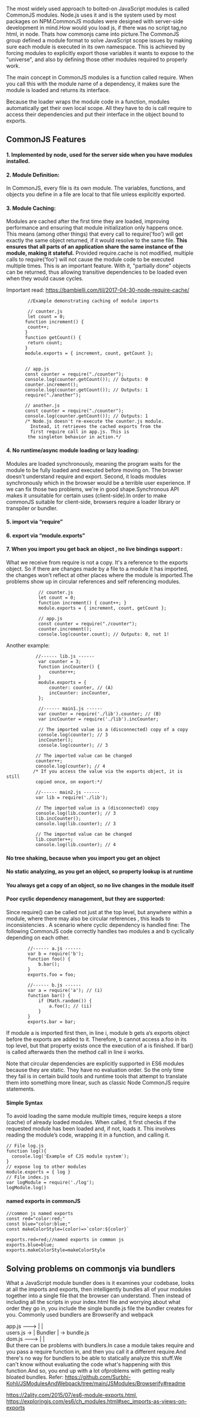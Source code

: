 
The most widely used approach to bolted-on JavaScript modules is called CommonJS modules. 
Node.js uses it and is the system used by most packages on NPM.CommonJS modules were designed with server-side development in mind.How would you load js, if there was no script tag,no html, in node. Thats how commonjs came into picture.The CommonJS group defined a module format to solve JavaScript scope issues by making sure each module is executed in its own namespace. This is achieved by forcing modules to explicitly export those variables it wants to expose to the "universe", and also by defining those other modules required to properly work.

The main concept in CommonJS modules is a function called require. When you call this with the module name of a dependency,
it makes sure the module is loaded and returns its interface.

Because the loader wraps the module code in a function, modules automatically get their own local scope. 
All they have to do is call require to access their dependencies and put their interface in the object bound to exports.

##  CommonJS Features

#### 1. Implemented by node, used for the server side when you have modules installed.
#### 2. Module Definition: 
In CommonJS, every file is its own module. The variables, functions, and objects you define in a file are local to that file unless explicitly exported.
#### 3. Module Caching:
 Modules are cached after the first time they are loaded, improving performance and ensuring that module initialization only happens once. This means (among other things) that every call to require('foo') will get exactly the same object returned, if it would resolve to the same file. **This ensures that all parts of an application share the same instance of the module, making it stateful.** Provided require.cache is not modified, multiple calls to require('foo') will not cause the module code to be executed multiple times. This is an important feature. With it, "partially done" objects can be returned, thus allowing transitive dependencies to be loaded even when they would cause cycles.

 Important read: https://bambielli.com/til/2017-04-30-node-require-cache/

            //Example demonstrating caching of module imports

            // counter.js
            let count = 0;
           function increment() {
            count++;
           }
           function getCount() {
            return count;
           }
           module.exports = { increment, count, getCount };


           // app.js
           const counter = require("./counter");
           console.log(counter.getCount()); // Outputs: 0
           counter.increment();
           console.log(counter.getCount()); // Outputs: 1
           require("./another");
           
           // another.js
           const counter = require("./counter");
           console.log(counter.getCount()); // Outputs: 1
           /* Node.js doesn't re-execute the counter.js module. 
             Instead, it retrieves the cached exports from the 
             first require call in app.js. This is 
            the singleton behavior in action.*/


#### 4. No runtime/async module loading or lazy loading:
Modules are loaded synchronously, meaning the program waits for the module to be fully loaded and executed before moving on. The browser doesn't understand require and export. Second, it loads modules synchronously which in the browser would be a terrible user experience. If we can fix those two problems, we're in good shape.Synchronous API makes it unsuitable for certain uses (client-side).In order to make commonJS suitable for client-side, browsers require a loader library or transpiler or bundler.
#### 5. import via “require”
#### 6. export via “module.exports”
#### 7. When you import you get back an object , no live bindings support :
 What we receive from require is not a copy. It's a reference to the exports object.
So if there are changes made by a file to a module it has imported, the changes won’t reflect at other places where the module is imported.The problems show up in circular references and self referencing modules.
 
                // counter.js
                let count = 0;
                function increment() { count++; }
                module.exports = { increment, count, getCount };
                
                // app.js
                const counter = require("./counter");
                counter.increment();
                console.log(counter.count); // Outputs: 0, not 1!

Another example:

               //------ lib.js ------
                var counter = 3;
                function incCounter() {
                    counter++;
                }
                module.exports = {
                    counter: counter, // (A)
                    incCounter: incCounter,
                };

                //------ main1.js ------
                var counter = require('./lib').counter; // (B)
                var incCounter = require('./lib').incCounter;
                
                // The imported value is a (disconnected) copy of a copy
                console.log(counter); // 3
                incCounter();
                console.log(counter); // 3

               // The imported value can be changed
               counter++;
               console.log(counter); // 4
              /* If you access the value via the exports object, it is still 
               copied once, on export:*/
               
               //------ main2.js ------
               var lib = require('./lib');
               
               // The imported value is a (disconnected) copy
               console.log(lib.counter); // 3
               lib.incCounter();
               console.log(lib.counter); // 3

               // The imported value can be changed
               lib.counter++;
               console.log(lib.counter); // 4
                
#### No tree shaking, because when you import you get an object
#### No static analyzing, as you get an object, so property lookup is at runtime
#### You always get a copy of an object, so no live changes in the module itself


#### Poor cyclic dependency management, but they are supported:
Since require() can be called not just at the top level, but anywhere within a module, where there may also be circular references , this leads to inconsistencies .
A scenario where cyclic dependency is handled fine:
The following CommonJS code correctly handles two modules a and b cyclically depending on each other.

            //------ a.js ------
            var b = require('b');
            function foo() {
                b.bar();
            }
            exports.foo = foo;
            
            //------ b.js ------
            var a = require('a'); // (i)
            function bar() {
                if (Math.random()) {
                    a.foo(); // (ii)
                }
            }
            exports.bar = bar;
If module a is imported first then, in line i, module b gets a’s exports object before the exports are added to it. Therefore, b cannot access a.foo in its top level, but that property exists once the execution of a is finished. If bar() is called afterwards then the method call in line ii works.

Note that circular dependencies are explicitly supported in ES6 modules because they are static. They have no evaluation order. So the only time they fail is in certain build tools and runtime tools that attempt to translate them into something more linear, such as classic Node CommonJS require statements.
#### Simple Syntax

To avoid loading the same module multiple times, require keeps a store (cache) of already loaded modules. 
When called, it first checks if the requested module has been loaded and, if not, loads it. This involves 
reading the module’s code, wrapping it in a function, and calling it.

```
// File log.js
function log(){
  console.log('Example of CJS module system');
}
// expose log to other modules
module.exports = { log }
// File index.js
var logModule = require('./log');
logModule.log()
```
#### named exports in commonJS
```
//common js named exports
const red="color:red;"
const blue="color:blue;"
const makeColorStyle=(color)=>`color:${color}`

exports.red=red;//named exports in common js
exports.blue=blue;
exports.makeColorStyle=makeColorStyle

```

## Solving problems on commonjs via bundlers
What a JavaScript module bundler does is it examines your codebase, looks at all the imports and exports, then intelligently bundles all of your modules together into a single file that the browser can understand. Then instead of including all the scripts in your index.html file and worrying about what order they go in, you include the single bundle.js file the bundler creates for you.
Commonly used bundlers are Browserify and webpack

app.js ---> |         |    
users.js -> | Bundler | -> bundle.js  
dom.js ---> |         |  
 But there can be problems with bundlers.In case a module takes require and you pass a require function in, and then you call it a different require.And there's no way for bundlers to be able to statically analyze this stuff.We can't know without evaluating the code what's happening with this function.And so,  you end up with a lot ofproblems with getting really bloated bundles.
Refer:
https://github.com/Surbhi-Kohli/JSModulesAndWebpack/tree/main/JSModules/Browserify#readme


https://2ality.com/2015/07/es6-module-exports.html, https://exploringjs.com/es6/ch_modules.html#sec_imports-as-views-on-exports
